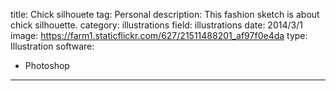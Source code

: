 title: Chick silhouete
tag: Personal
description: This fashion sketch is about chick silhouette.
category: illustrations
field: illustrations
date: 2014/3/1
image: https://farm1.staticflickr.com/627/21511488201_af97f0e4da
type: Illustration
software:
- Photoshop
---
